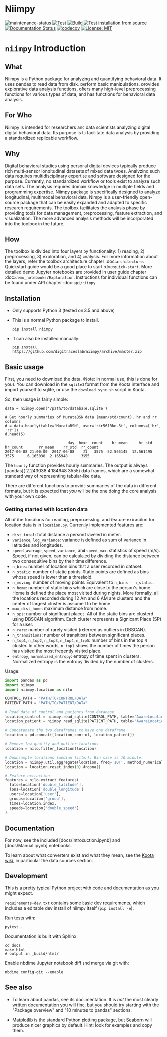 # Niimpy

![maintenance-status](https://img.shields.io/badge/maintenance-actively--developed-brightgreen.svg)
[![Test](https://github.com/digitraceslab/niimpy/actions/workflows/test.yml/badge.svg)](https://github.com/digitraceslab/niimpy/actions/workflows/test.yml)
[![Build](https://github.com/digitraceslab/niimpy/actions/workflows/pages/pages-build-deployment/badge.svg)](https://github.com/digitraceslab/niimpy/actions/workflows/pages/pages-build-deployment)
[![Test installation from source](https://github.com/digitraceslab/niimpy/actions/workflows/install.yml/badge.svg)](https://github.com/digitraceslab/niimpy/actions/workflows/install.yml)
[![Documentation Status](https://readthedocs.org/projects/niimpy/badge/?version=latest)](https://niimpy.readthedocs.io/en/latest/)
[![codecov](https://codecov.io/gh/digitraceslab/niimpy/branch/master/graph/badge.svg?token=SEEOOF7A70)](https://codecov.io/gh/digitraceslab/niimpy)
[![License: MIT](https://img.shields.io/badge/License-MIT-green.svg)](https://opensource.org/licenses/MIT)


`niimpy` Introduction
=====================

What
----

Niimpy is a Python package for analyzing and quantifying behavioral data. It uses pandas to read data from disk, perform basic manipulations, provides explorative data analysis functions, offers many high-level preprocessing functions for various types of data, and has functions for behavioral data analysis.

For Who
-------

Niimpy is intended for researchers and data scientists analyzing digital digital behavioral data. Its purpose is to facilitate data analysis by providing a standardized replicable workflow.

Why
---

Digital behavioral studies using personal digital devices typically produce rich multi-sensor longitudinal datasets of mixed data types. Analyzing such data requires multidisciplinary expertise and software designed for the purpose. Currently, no standardized workflow or tools exist to analyze such data sets. The analysis requires domain knowledge in multiple fields and programming expertise. Niimpy package is specifically designed to analyze longitudinal, multimodal behavioral data. Nimpy is a user-friendly open-source package that can be easily expanded and adapted to specific research requirements. The toolbox facilitates the analysis phase by providing tools for data management, preprocessing, feature extraction, and visualization. The more advanced analysis methods will be incorporated into the toolbox in the future.


How
---

The toolbox is divided into four layers by functionality: 1) reading, 2) preprocessing, 3) exploration, and 4) analysis. For more information about the layers, refer the toolbox architecture chapter :doc:`architecture`. Quickstart guide would be a good place to start :doc:`quick-start`. More detailed demo Jupyter notebooks are provided in user guide chapter :doc:`demo_notebooks/Exploration`. Instructions for individual functions can be found under API chapter :doc:`api/niimpy`.


## Installation

- Only supports Python 3 (tested on 3.5 and above)

- This is a normal Python package to install. 

  ```
  pip install niimpy
  ```

- It can also be installed manually:

  ```
  pip install https://github.com/digitraceslab/niimpy/archive/master.zip
  ```


## Basic usage

First, you need to download the data.  (Note: in normal use, this is
done for you).  You can download in the `sqlite3` format from the
Koota interface and import yourself to sqlite, or use the
`download_sync.sh` script in Koota.

So, then usage is fairly simple:

```
data = niimpy.open('/path/to/database.sqlite')

# Get hourly summaries of MurataBSN data (mean/std/count), hr and rr columns
d = data.hourly(table='MurataBSN', user='rkr561Rkn-3t', columns=['hr', 'rr'])
d.head(5)

                            day  hour  count    hr_mean     hr_std  hr_count       rr_mean    rr_std  rr_count
2017-06-08 21:00:00  2017-06-08    21   3575  52.565145  12.561495      3575      6.165038  2.165948      3555
```

The `hourly` function provides hourly summaries.  The output is always
[pandas]( 2.243038 4.184948 3555) data frames, which are a somewhat
standard way of representing tabular-like data.

There are different functions to provide summaries of the data in
different formats, but it is expected that *you* will be the one doing
the core analysis with your own code.

### Getting started with location data

All of the functions for reading, preprocessing, and feature extraction for location data is in [`location.py`](niimpy/location.py). Currently implemented features are:

- `dist_total`: total distance a person traveled in meter.
- `variance`, `log_variance`: variance is defined as sum of variance in latitudes and longitudes.
- `speed_average`, `speed_variance`, and `speed_max`: statistics of speed (m/s). Speed, if not given, can be calculated by dividing the distance between two consequitive bins by their time difference.
- `n_bins`: number of location bins that a user recorded in dataset.
- `n_static`: number of static points. Static points are defined as bins whose speed is lower than a threshold.
- `n_moving`: number of moving points. Equivalent to `n_bins - n_static`.
- `n_home`: number of static bins which are close to the person's home. Home is defined the place most visited during nights. More formally, all the locations recorded during 12 Am and 6 AM are clusterd and the center of largest cluster is assumed to be home.
- `max_dist_home`: maximum distance from home.
- `n_sps`: number of significant places. All of the static bins are clusterd using DBSCAN algorithm. Each cluster represents a Signicant Place (SP) for a user.
- `n_rare`: number of rarely visited (referred as outliers in DBSCAN).
- `n_transitions`: number of transitions between significant places.
- `n_top1`, `n_top2`, `n_top3`, `n_top4`, `n_top5`: number of bins in the top `N` cluster. In other words, `n_top1` shows the number of times the person has visited the most freqently visited place.
- `entropy`, `normalized_entropy`: entropy of time spent in clusters. Normalized entropy is the entropy divided by the number of clusters.

Usage:

```python
import pandas as pd
import niimpy
import niimpy.location as nilo

CONTROL_PATH = "PATH/TO/CONTROL/DATA"
PATIENT_PATH = "PATH/TO/PATIENT/DATA"

# Read data of control and patients from database
location_control = niimpy.read_sqlite(CONTROL_PATH, table='AwareLocation', add_group='control', tz='Europe/Helsinki')
location_patient = niimpy.read_sqlite(PATIENT_PATH, table='AwareLocation', add_group='patient', tz='Europe/Helsinki')

# Concatenate the two dataframes to have one dataframe
location = pd.concat([location_control, location_patient])

# Remove low-quality and outlier locations
location = nilo.filter_location(location)

# Downsample locations (median filter). Bin size is 10 minute.
location = niimpy.util.aggregate(location, freq='10T', method_numerical='median')
location = location.reset_index(0).dropna()

# Feature extraction
features = nilo.extract_features(
  lats=location['double_latitude'],
  lons=location['double_longitude'],
  users=location['user'],
  groups=location['group'],
  times=location.index,
  speeds=location['double_speed']
)
```

## Documentation

For now, see the included [docs/Introduction.ipynb] and [docs/Manual.ipynb]
notebooks.

To learn about what converters exist and what they mean, see the
[Koota wiki](https://github.com/digitraceslab/koota-server/wiki), in
particular the data sources section.

## Development

This is a pretty typical Python project with code and documentation as
you might expect.

`requirements-dev.txt` contains some basic dev requirements, which
includes a editable dev install of niimpy itself (`pip install -e`).

Run tests with:
```
pytest .
```

Documentation is built with Sphinx:
```
cd docs
make html
# output in _build/html/
```

Enable nbdime Jupyter notebook diff and merge via git with:
```
nbdime config-git --enable
```


## See also

* To learn about pandas, see its documentation.  It is *not* the most
  clearly written documentation you will find, but you should try
  starting with the "Package overview" and "10 minutes to pandas"
  sections.

* [Matplotlib](https://matplotlib.org/) is the standard Python
  plotting package, but [Seaborn](https://seaborn.pydata.org/) will
  produce nicer graphics by default.  Hint: look for examples and copy
  them.
